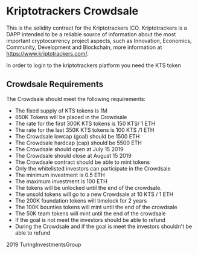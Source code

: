 # Kriptotrackers Crowdsale

This is the solidity contract for the Kriptotrackers ICO.
Kriptotrackers is a DAPP intended to be a reliable source of information about the most important cryptocurrency project aspects, such as Innovation, Economics, Community, Development and Blockchain, more information at https://www.kriptotrackers.com/.

In order to login to the kriptotrackers platform you need the KTS token


## Crowdsale Requirements
The Crowdsale should meet the following requirements:

- The fixed supply of KTS tokens is 1M
- 650K Tokens will be placed in the Crowdsale
- The rate for the first 300K KTS tokens is 150 KTS/ 1 ETH
- The rate for the last 350K KTS tokens is 100 KTS /1 ETH
- The Crowdsale lowcap (goal) should be 1500 ETH
- The Crowdsale hardcap (cap) should be 5500 ETH
- The Crowdsale should open at July 15 2019
- The Crowdsale should close at August 15 2019
- The Crowdsale contract should be able to mint tokens
- Only the whitelisted investors can participate in the Crowdsale
- The minimum investment is 0.5 ETH
- The maximum investment is 100 ETH
- The tokens will be unlocked until the end of the crowdsale.
- The unsold tokens will go to a new Crowdsale at 10 KTS / 1 ETH
- The 200K foundation tokens will timelock for 2 years
- The 100K bounties tokens will mint until the end of the crowdsale
- The 50K team tokens will mint until the end of the crowdsale
- If the goal is not meet the investors should be able to refund
- During the Crowdsale and if the goal is meet the investors shouldn't be able to refund


2019 TuringInvestmentsGroup
